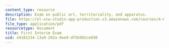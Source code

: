 ```yaml
---
content_type: resource
description: Exam on public art, territoriality, and apparatus.
file: https://ol-ocw-studio-app-production.s3.amazonaws.com/courses/4-647-technopolitics-culture-intervention-fall-2014/e918123413a9292a9ee9df5b992ce930_MIT4_647F14_Exam_1.pdf
file_type: application/pdf
resourcetype: Document
title: First Interim Exam
uid: e9181234-13a9-292a-9ee9-df5b992ce930
---
```


